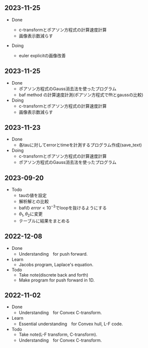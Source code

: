 ## 2023-11-25
- Done
  - c-transformとポアソン方程式の計算速度計算
  - 画像表示数減らす

- Doing
  - euler explicitの画像改善

## 2023-11-25
- Done
  - ポアソン方程式のGauss消去法を使ったプログラム
  - baf method の計算速度計測(ポアソン方程式でfftとgaussの比較)
- Doing
  - c-transformとポアソン方程式の計算速度計算
  - 画像表示数減らす

## 2023-11-23
- Done
  - 各tauに対してerrorとtimeを計測するプログラム作成(save_text)
- Doing
  - c-transformとポアソン方程式の計算速度計算
  - ポアソン方程式のGauss消去法を使ったプログラム

## 2023-09-20
- Todo
    - tauの値を設定
    - 解析解との比較
    - bafの $error < 10^{-3}$でloopを抜けるようにする
    - $\theta_1, \theta_2$に変更
    - テーブルに結果をまとめる

## 2022-12-08
- Done
    - Understanding　for push forward.
- Learn
    - Jacobs program, Laplace's equation.
- Todo
    - Take note(discrete back and forth)
    - Make program for push forward in 1D.

## 2022-11-02
- Done
    - Understanding　for Convex C-transform.
- Learn
    - Essential understanding　for Convex hull, L-F code.
- Todo
    - Take note(L-F transform, C-transform).
    - Understanding　for Convex C-transform.
